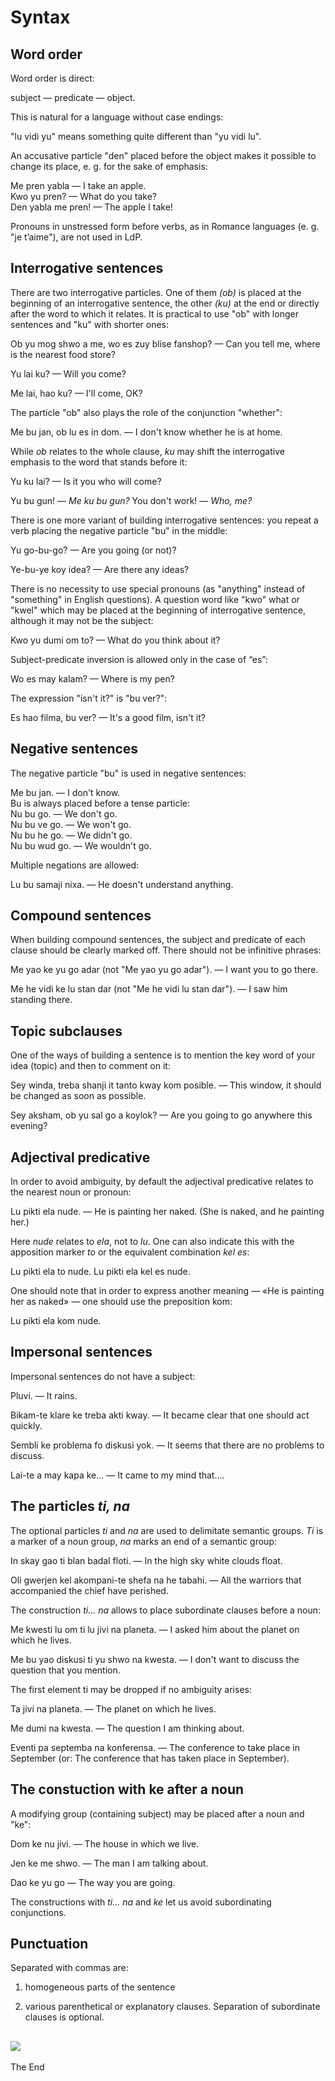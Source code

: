 # Syntax

## Word order

Word order is direct:

subject — predicate — object.

This is natural for a language without case endings:

"lu vidi yu" means something quite different than "yu vidi lu".

An accusative particle "den" placed before the object makes it possible to change its place, e. g. for the sake of emphasis:

Me pren yabla — I take an apple.  
Kwo yu pren? — What do you take?  
Den yabla me pren! — The apple I take!

Pronouns in unstressed form before verbs, as in Romance languages (e. g. "je t’aime"), are not used in LdP.

## Interrogative sentences

There are two interrogative particles. One of them _(ob)_ is placed at the beginning of an interrogative sentence, the other _(ku)_ at the end or directly after the word to which it relates. It is practical to use "ob" with longer sentences and "ku" with shorter ones:

Ob yu mog shwo a me, wo es zuy blise fanshop? — Can you tell me, where is the nearest food store?

Yu lai ku? — Will you come?

Me lai, hao ku? — I'll come, OK?

The particle "ob" also plays the role of the conjunction "whether":

Me bu jan, ob lu es in dom. — I don't know whether he is at home.

While _ob_ relates to the whole clause, _ku_ may shift the interrogative emphasis to the word that stands before it:

Yu ku lai? — Is it you who will come?

Yu bu gun! — _Me ku bu gun?_ You don't work! — _Who, me?_

There is one more variant of building interrogative sentences: you repeat a verb placing the negative particle "bu" in the middle:

Yu go-bu-go? — Are you going (or not)?

Ye-bu-ye koy idea? — Are there any ideas?

There is no necessity to use special pronouns (as "anything" instead of "something" in English questions). A question word like "kwo" what or "kwel" which may be placed at the beginning of interrogative sentence, although it may not be the subject:

Kwo yu dumi om to? — What do you think about it?

Subject-predicate inversion is allowed only in the case of “es”:

Wo es may kalam? — Where is my pen?

The expression "isn't it?" is "bu ver?":

Es hao filma, bu ver? — It's a good film, isn't it?

## Negative sentences

The negative particle "bu" is used in negative sentences:

Me bu jan. — I don't know.  
Bu is always placed before a tense particle:  
Nu bu go. — We don't go.  
Nu bu ve go. — We won't go.  
Nu bu he go. — We didn't go.  
Nu bu wud go. — We wouldn't go.

Multiple negations are allowed:

Lu bu samaji nixa. — He doesn't understand anything.

## Compound sentences

When building compound sentences, the subject and predicate of each clause should be clearly marked off. There should not be infinitive phrases:

Me yao ke yu go adar (not "Me yao yu go adar"). — I want you to go there.

Me he vidi ke lu stan dar (not "Me he vidi lu stan dar"). — I saw him standing there.

## Topic subclauses

One of the ways of building a sentence is to mention the key word of your idea (topic) and then to comment on it:

Sey winda, treba shanji it tanto kway kom posible. — This window, it should be changed as soon as possible.

Sey aksham, ob yu sal go a koylok? — Are you going to go anywhere this evening?

## Adjectival predicative

In order to avoid ambiguity, by default the adjectival predicative relates to the nearest noun or pronoun:

Lu pikti ela nude. — He is painting her naked. (She is naked, and he painting her.)

Here _nude_ relates to _ela_, not to _lu_. One can also indicate this with the apposition marker _to_ or the equivalent combination _kel es_:

Lu pikti ela to nude. Lu pikti ela kel es nude.

One should note that in order to express another meaning — «He is painting her as naked» — one should use the preposition kom:

Lu pikti ela kom nude.

## Impersonal sentences

Impersonal sentences do not have a subject:

Pluvi. — It rains.

Bikam-te klare ke treba akti kway. — It became clear that one should act quickly.

Sembli ke problema fo diskusi yok. — It seems that there are no problems to discuss.

Lai-te a may kapa ke... — It came to my mind that....

## The particles _ti, na_

The optional particles _ti_ and _na_ are used to delimitate semantic groups. _Ti_ is a marker of a noun group, _na_ marks an end of a semantic group:

In skay gao ti blan badal floti. — In the high sky white clouds float.

Oli gwerjen kel akompani-te shefa na he tabahi. — All the warriors that accompanied the chief have perished.

The construction _ti... na_ allows to place subordinate clauses before a noun:

Me kwesti lu om ti lu jivi na planeta. — I asked him about the planet on which he lives.

Me bu yao diskusi ti yu shwo na kwesta. — I don't want to discuss the question that you mention.

The first element ti may be dropped if no ambiguity arises:

Ta jivi na planeta. — The planet on which he lives.

Me dumi na kwesta. — The question I am thinking about.

Eventi pa septemba na konferensa. — The conference to take place in September (or: The conference that has taken place in September).

## The constuction with ke after a noun

A modifying group (containing subject) may be placed after a noun and "ke":

Dom ke nu jivi. — The house in which we live.

Jen ke me shwo. — The man I am talking about.

Dao ke yu go — The way you are going.

The constructions with _ti... na_ and _ke_ let us avoid subordinating conjunctions.

## Punctuation

Separated with commas are:

1) homogeneous parts of the sentence

2) various parenthetical or explanatory clauses. Separation of subordinate clauses is optional.

![](anglegram_files/line6a.png)
-------------------------------

The End